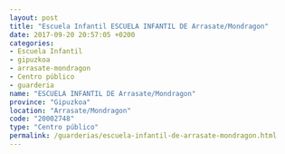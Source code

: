 ```yaml
---
layout: post
title: "Escuela Infantil ESCUELA INFANTIL DE Arrasate/Mondragon"
date: 2017-09-20 20:57:05 +0200
categories:
- Escuela Infantil
- gipuzkoa
- arrasate-mondragon
- Centro público
- guarderia
name: "ESCUELA INFANTIL DE Arrasate/Mondragon"
province: "Gipuzkoa"
location: "Arrasate/Mondragon"
code: "20002748"
type: "Centro público"
permalink: /guarderias/escuela-infantil-de-arrasate-mondragon.html
---
```

